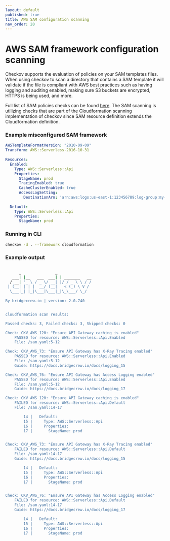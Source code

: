 ```yaml
---
layout: default
published: true
title: AWS SAM configuration scanning
nav_order: 20
---
```


# AWS SAM framework configuration scanning
Checkov supports the evaluation of policies on your SAM templates files.
When using checkov to scan a directory that contains a SAM template it will validate if the file is compliant with AWS best practices such as having logging and auditing enabled, making sure S3 buckets are encrypted, HTTPS is being used, and more.  

Full list of SAM policies checks can be found [here](https://www.checkov.io/5.Policy%20Index/serverless.html).
The SAM scanning is utilizing checks that are part of the Cloudformation scanning implementation of checkov since SAM resource definition extends the Cloudformation definition.  

### Example misconfigured SAM framework

```yaml
AWSTemplateFormatVersion: "2010-09-09"
Transform: AWS::Serverless-2016-10-31
​
Resources:
  Enabled:
    Type: AWS::Serverless::Api
    Properties:
      StageName: prod
      TracingEnabled: true
      CacheClusterEnabled: true
      AccessLogSetting:
        DestinationArn: 'arn:aws:logs:us-east-1:123456789:log-group:my-log-group'
​
  Default:
    Type: AWS::Serverless::Api
    Properties:
      StageName: prod


```
### Running in CLI

```bash
checkov -d . --framework cloudformation
```

### Example output

```bash

      _               _              
   ___| |__   ___  ___| | _______   __
  / __| '_ \ / _ \/ __| |/ / _ \ \ / /
 | (__| | | |  __/ (__|   < (_) \ V / 
  \___|_| |_|\___|\___|_|\_\___/ \_/  
                                      
By bridgecrew.io | version: 2.0.740 


cloudformation scan results:

Passed checks: 3, Failed checks: 3, Skipped checks: 0

Check: CKV_AWS_120: "Ensure API Gateway caching is enabled"
	PASSED for resource: AWS::Serverless::Api.Enabled
	File: /sam.yaml:5-12

Check: CKV_AWS_73: "Ensure API Gateway has X-Ray Tracing enabled"
	PASSED for resource: AWS::Serverless::Api.Enabled
	File: /sam.yaml:5-12
	Guide: https://docs.bridgecrew.io/docs/logging_15

Check: CKV_AWS_76: "Ensure API Gateway has Access Logging enabled"
	PASSED for resource: AWS::Serverless::Api.Enabled
	File: /sam.yaml:5-12
	Guide: https://docs.bridgecrew.io/docs/logging_17

Check: CKV_AWS_120: "Ensure API Gateway caching is enabled"
	FAILED for resource: AWS::Serverless::Api.Default
	File: /sam.yaml:14-17

		14 |   Default:
		15 |     Type: AWS::Serverless::Api
		16 |     Properties:
		17 |       StageName: prod


Check: CKV_AWS_73: "Ensure API Gateway has X-Ray Tracing enabled"
	FAILED for resource: AWS::Serverless::Api.Default
	File: /sam.yaml:14-17
	Guide: https://docs.bridgecrew.io/docs/logging_15

		14 |   Default:
		15 |     Type: AWS::Serverless::Api
		16 |     Properties:
		17 |       StageName: prod


Check: CKV_AWS_76: "Ensure API Gateway has Access Logging enabled"
	FAILED for resource: AWS::Serverless::Api.Default
	File: /sam.yaml:14-17
	Guide: https://docs.bridgecrew.io/docs/logging_17

		14 |   Default:
		15 |     Type: AWS::Serverless::Api
		16 |     Properties:
		17 |       StageName: prod

```
